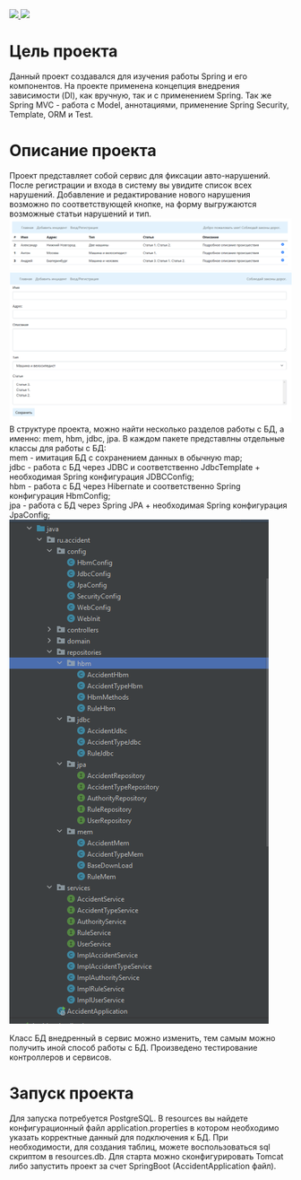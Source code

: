 <a href="https://codecov.io/gh/Sotnikov89/car_accident">
  <img src="https://codecov.io/gh/Sotnikov89/car_accident/branch/main/graph/badge.svg" />
</a>
<a href="https://travis-ci.com/github/Sotnikov89/car_accident">
  <img src="https://travis-ci.com/Sotnikov89/car_accident.svg?branch=main" />
</a>

# Цель проекта
Данный проект создавался для изучения работы Spring и его компонентов. На проекте применена концепция внедрения зависимости (DI), как вручную, так и с применением Spring.
Так же Spring MVC - работа с Model, аннотациями, применение Spring Security, Template, ORM и Test.
# Описание проекта
Проект представляет собой сервис для фиксации авто-нарушений.
После регистрации и входа в систему вы увидите список всех нарушений. 
Добавление и редактирование нового нарушения возможно по соответствующей кнопке, 
на форму выгружаются возможные статьи нарушений и тип.
![ScreenShot](images/1.PNG)
![ScreenShot](images/2.PNG)
В структуре проекта, можно найти несколько разделов работы с БД, а именно: mem, hbm, jdbc, jpa. 
В каждом пакете представлны отдельные классы для работы с БД:
<br>
mem - имитация БД с сохранением данных в обычную map;
<br>
jdbc - работа с БД через JDBC и соответственно JdbcTemplate + необходимая Spring конфигурация JDBCConfig;
<br>
hbm - работа с БД через Hibernate и соответственно Spring конфигурация HbmConfig;
<br>
jpa - работа с БД через Spring JPA + необходимая Spring конфигурация JpaConfig;
![ScreenShot](images/3.PNG)

Класс БД внедренный в сервис можно изменить, тем самым можно получить иной способ работы с БД.
Произведено тестирование контроллеров и сервисов.
# Запуск проекта
Для запуска потребуется PostgreSQL.
В resources вы найдете конфигурационный файл application.properties в котором необходимо указать корректные данный для подключения к БД.
При необходимости, для создания таблиц, можете воспользоваться sql скриптом в resources.db.
Для старта можно сконфигурировать Tomcat либо запустить проект за счет SpringBoot (AccidentApplication файл).

